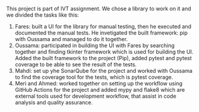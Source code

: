 This project is part of IVT assignment. We chose a library to work on it and we divided the tasks like this:

1) Fares: built a UI for the library for manual testing, then he executed and documented the manual tests. 
He invetigated the built framework: pip with Oussama and managed to do it together.
2) Oussama: participated in building the UI with Fares by searching together and finding tkinter framework
which is used for building the UI.
Added the built framework to the project (Pip), added pytest and pytest coverage to be able to see the result of the tests.
3) Mahdi: set up yhe SonarQube for the project and worked with Oussama to find the coverage tool for the tests,
which is pytest coverage.
4) Meri and Ahmed: worked together on setting up the workflow using GitHub Actions for the project and added mypy and flake8 
which are external tools used for development workflow, that assist in code analysis and quality assurance.